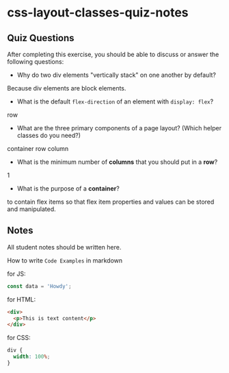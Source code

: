 # css-layout-classes-quiz-notes

## Quiz Questions

After completing this exercise, you should be able to discuss or answer the following questions:

- Why do two div elements "vertically stack" on one another by default?

Because div elements are block elements.

- What is the default `flex-direction` of an element with `display: flex`?

row

- What are the three primary components of a page layout? (Which helper classes do you need?)

container
row
column

- What is the minimum number of **columns** that you should put in a **row**?

1

- What is the purpose of a **container**?

to contain flex items so that flex item properties and values can be stored and manipulated.

## Notes

All student notes should be written here.

How to write `Code Examples` in markdown

for JS:

```javascript
const data = 'Howdy';
```

for HTML:

```html
<div>
  <p>This is text content</p>
</div>
```

for CSS:

```css
div {
  width: 100%;
}
```
